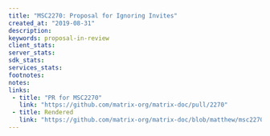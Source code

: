 ```yaml
---
title: "MSC2270: Proposal for Ignoring Invites"
created_at: "2019-08-31"
description:
keywords: proposal-in-review
client_stats:
server_stats:
sdk_stats:
services_stats:
footnotes:
notes:
links:
 - title: "PR for MSC2270"
   link: "https://github.com/matrix-org/matrix-doc/pull/2270"
 - title: Rendered
   link: "https://github.com/matrix-org/matrix-doc/blob/matthew/msc2270/proposals/2270-ignore-invites.md"
---
```

